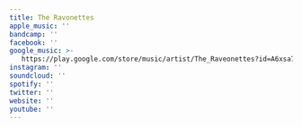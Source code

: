 ```yaml
---
title: The Ravonettes
apple_music: ''
bandcamp: ''
facebook: ''
google_music: >-
   https://play.google.com/store/music/artist/The_Raveonettes?id=A6xsa7i4hzczmdmnlfvincsyjl4
instagram: ''
soundcloud: ''
spotify: ''
twitter: ''
website: ''
youtube: ''
---
```

